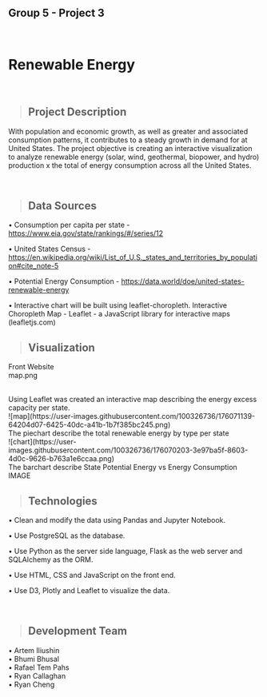 ## Group 5 - Project 3
<br>

# **Renewable Energy**

<br>

> ## Project Description
With population and economic growth, as well as greater and associated consumption patterns, it contributes to a steady growth in demand for at United States. The project objective is creating an interactive visualization to analyze renewable energy (solar, wind, geothermal, biopower, and hydro) production x the total of energy consumption across all the United States.

<br>

> ## Data Sources

• Consumption per capita per state - https://www.eia.gov/state/rankings/#/series/12

• United States Census - https://en.wikipedia.org/wiki/List_of_U.S._states_and_territories_by_population#cite_note-5

• Potential Energy Consumption - https://data.world/doe/united-states-renewable-energy

• Interactive chart will be built using leaflet-choropleth.
Interactive Choropleth Map - Leaflet - a JavaScript library for interactive maps (leafletjs.com)

>## Visualization
Front Website
<br>
map.png

<br>
Using Leaflet was created an interactive map describing the energy excess capacity per state.
<br>
![map](https://user-images.githubusercontent.com/100326736/176071139-64204d07-6425-40dc-a41b-1b7f385bc245.png)

<br>
The piechart describe the total renewable energy by type per state
<br>
![chart](https://user-images.githubusercontent.com/100326736/176070203-3e97ba5f-8603-4d0c-9626-b763a1e6ccaa.png)


<br>
The barchart describe State Potential Energy vs Energy Consumption
<br>
IMAGE

<br>

> ## Technologies
• Clean and modify the data using Pandas and Jupyter Notebook.

• Use PostgreSQL as the database.

• Use Python as the server side language, Flask as the web server and SQLAlchemy as the ORM.

• Use HTML, CSS and JavaScript on the front end.

• Use D3, Plotly and Leaflet to visualize the data.

<br>

> ## Development Team
• Artem Iliushin
<br>
• Bhumi Bhusal
<br>
• Rafael Tem Pahs
<br>
• Ryan Callaghan
<br>
• Ryan Cheng
